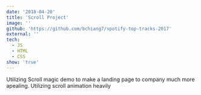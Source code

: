 ```yaml
---
date: '2018-04-20'
title: 'Scroll Project'
image: ''
github: 'https://github.com/bchiang7/spotify-top-tracks-2017'
external: ''
tech:
  - JS
  - HTML
  - CSS
show: 'true'
---
```


Utilizing Scroll magic demo to make a landing page to company much more apealing. Utilizing scroll animation heavily
